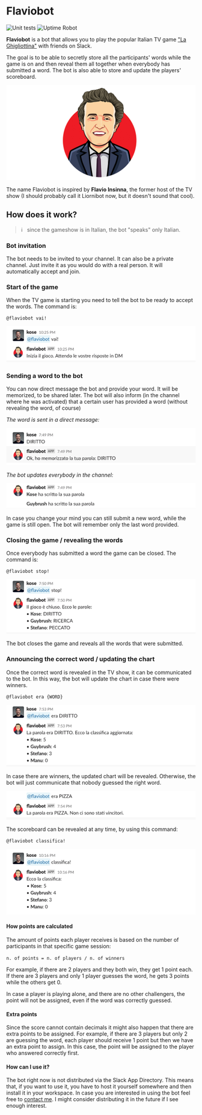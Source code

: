 # Flaviobot

![Unit tests](https://github.com/antoniocosentino/flaviobot/actions/workflows/unit-tests.yml/badge.svg) ![Uptime Robot](https://img.shields.io/uptimerobot/status/m793891677-7278ad78afd4e19b9512dde8)

**Flaviobot** is a bot that allows you to play the popular Italian TV game ["La Ghigliottina"](<https://en.wikipedia.org/wiki/L%27eredit%C3%A0#%22La_Ghigliottina%22_(The_Guillotine,_round_7)>) with friends on Slack.

The goal is to be able to secretly store all the participants' words while the game is on and then reveal them all together when everybody has submitted a word. The bot is also able to store and update the players' scoreboard.

![Flaviobot](avatar/flaviobot-logo.jpg)

The name Flaviobot is inspired by **Flavio Insinna**, the former host of the TV show (I should probably call it Liornibot now, but it doesn't sound that cool).

## How does it work?

> ℹ️ &nbsp; since the gameshow is in Italian, the bot "speaks" only Italian.

### Bot invitation

The bot needs to be invited to your channel. It can also be a private channel. Just invite it as you would do with a real person. It will automatically accept and join.

### Start of the game

When the TV game is starting you need to tell the bot to be ready to accept the words.
The command is:

```
@flaviobot vai!
```

![Activation](screenshots/activation.png)

### Sending a word to the bot

You can now direct message the bot and provide your word. It will be memorized, to be shared later. The bot will also inform (in the channel where he was activated) that a certain user has provided a word (without revealing the word, of course)

_The word is sent in a direct message:_

![DM](screenshots/dm.png)

_The bot updates everybody in the channel:_

![Update](screenshots/update.png)

In case you change your mind you can still submit a new word, while the game is still open. The bot will remember only the last word provided.

### Closing the game / revealing the words

Once everybody has submitted a word the game can be closed.
The command is:

```
@flaviobot stop!
```

![Stopping](screenshots/stopping.png)

The bot closes the game and reveals all the words that were submitted.

### Announcing the correct word / updating the chart

Once the correct word is revealed in the TV show, it can be communicated to the bot. In this way, the bot will update the chart in case there were winners.

```
@flaviobot era {WORD}
```

![Scores](screenshots/scores.png)

In case there are winners, the updated chart will be revealed. Otherwise, the bot will just communicate that nobody guessed the right word.

![No Winners](screenshots/no-winners.png)

The scoreboard can be revealed at any time, by using this command:

```
@flaviobot classifica!
```

![Scores COMMAND](screenshots/scores-command.png)

#### How points are calculated

The amount of points each player receives is based on the number of participants in that specific game session:

`n. of points = n. of players / n. of winners`

For example, if there are 2 players and they both win, they get 1 point each.
If there are 3 players and only 1 player guesses the word, he gets 3 points while the others get 0.

In case a player is playing alone, and there are no other challengers, the point will not be assigned, even if the word was correctly guessed.

#### Extra points

Since the score cannot contain decimals it might also happen that there are extra points to be assigned. For example, if there are 3 players but only 2 are guessing the word, each player should receive 1 point but then we have an extra point to assign. In this case, the point will be assigned to the player who answered correctly first.

#### How can I use it?

The bot right now is not distributed via the Slack App Directory. This means that, if you want to use it, you have to host it yourself somewhere and then install it in your workspace. In case you are interested in using the bot feel free to [contact me](https://github.com/antoniocosentino/flaviobot/issues/new/choose). I might consider distributing it in the future if I see enough interest.
